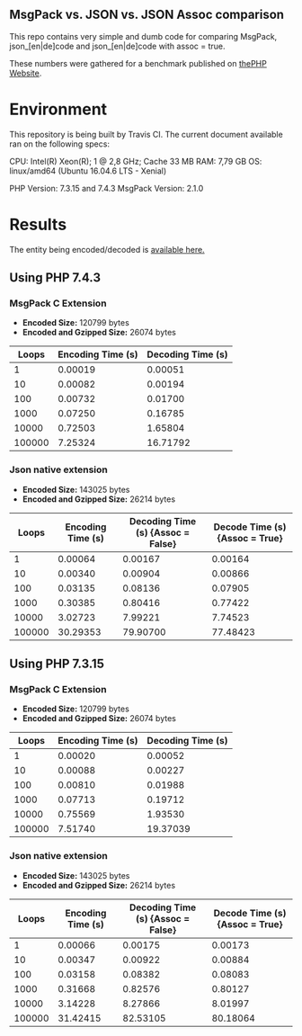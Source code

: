 MsgPack vs. JSON vs. JSON Assoc comparison
---

This repo contains very simple and dumb code for comparing
MsgPack, json_\[en|de]code and json_\[en|de]code with assoc = true.

These numbers were gathered for a benchmark published on [thePHP Website](https://thephp.website/en/).

# Environment

This repository is being built by Travis CI. The current document
available ran on the following specs:

CPU: Intel(R) Xeon(R); 1 @ 2,8 GHz; Cache 33 MB
RAM: 7,79 GB
OS: linux/amd64 (Ubuntu 16.04.6 LTS - Xenial)

PHP Version: 7.3.15 and 7.4.3
MsgPack Version: 2.1.0

# Results

The entity being encoded/decoded is [available here.](https://github.com/nawarian/msgpack-bm/blob/master/github-issues.json)

## Using PHP 7.4.3

### MsgPack C Extension

- **Encoded Size:** 120799 bytes
- **Encoded and Gzipped Size:** 26074 bytes

Loops | Encoding Time (s) | Decoding Time (s)
----- | ----------------- | ----------------
1 | 0.00019 | 0.00051
10 | 0.00082 | 0.00194
100 | 0.00732 | 0.01700
1000 | 0.07250 | 0.16785
10000 | 0.72503 | 1.65804
100000 | 7.25324 | 16.71792

### Json native extension

- **Encoded Size:** 143025 bytes
- **Encoded and Gzipped Size:** 26214 bytes

Loops | Encoding Time (s) | Decoding Time (s) {Assoc = False} | Decode Time (s) {Assoc = True}
----- | ----------------- | --------------------------------- | ------------------------------
1 | 0.00064 | 0.00167 | 0.00164
10 | 0.00340 | 0.00904 | 0.00866
100 | 0.03135 | 0.08136 | 0.07905
1000 | 0.30385 | 0.80416 | 0.77422
10000 | 3.02723 | 7.99221 | 7.74523
100000 | 30.29353 | 79.90700 | 77.48423

## Using PHP 7.3.15

### MsgPack C Extension

- **Encoded Size:** 120799 bytes
- **Encoded and Gzipped Size:** 26074 bytes

Loops | Encoding Time (s) | Decoding Time (s)
----- | ----------------- | ----------------
1 | 0.00020 | 0.00052
10 | 0.00088 | 0.00227
100 | 0.00810 | 0.01988
1000 | 0.07713 | 0.19712
10000 | 0.75569 | 1.93530
100000 | 7.51740 | 19.37039

### Json native extension

- **Encoded Size:** 143025 bytes
- **Encoded and Gzipped Size:** 26214 bytes

Loops | Encoding Time (s) | Decoding Time (s) {Assoc = False} | Decode Time (s) {Assoc = True}
----- | ----------------- | --------------------------------- | ------------------------------
1 | 0.00066 | 0.00175 | 0.00173
10 | 0.00347 | 0.00922 | 0.00884
100 | 0.03158 | 0.08382 | 0.08083
1000 | 0.31668 | 0.82576 | 0.80127
10000 | 3.14228 | 8.27866 | 8.01997
100000 | 31.42415 | 82.53105 | 80.18064

